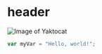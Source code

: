 # header

![Image of Yaktocat](https://octodex.github.com/images/yaktocat.png)


``` javascript
var myVar = "Hello, world!";
```

